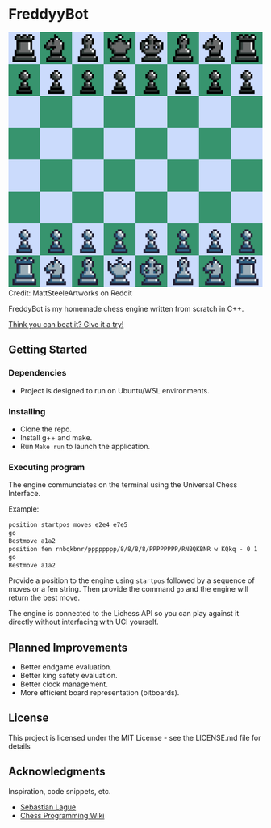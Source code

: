 # FreddyyBot
![Alt text](assets/16-bit-and-32-bit-chess-piece-sets-inspired-by-8-bit-piece-v0-fmf0qlihhzna1.png)
Credit: MattSteeleArtworks on Reddit

FreddyBot is my homemade chess engine written from scratch in C++.

[Think you can beat it? Give it a try!]()

## Getting Started

### Dependencies

* Project is designed to run on Ubuntu/WSL environments.

### Installing

* Clone the repo.
* Install g++ and make.
* Run ```Make run``` to launch the application.

### Executing program

The engine communciates on the terminal using the Universal Chess Interface.

Example:

```
position startpos moves e2e4 e7e5
go
Bestmove a1a2
position fen rnbqkbnr/pppppppp/8/8/8/8/PPPPPPPP/RNBQKBNR w KQkq - 0 1
go
Bestmove a1a2
```
Provide a position to the engine using ```startpos``` followed by a sequence of moves or a fen string. Then provide the command ```go``` and the engine will return the best move.

The engine is connected to the Lichess API so you can play against it directly without interfacing with UCI yourself.

## Planned Improvements

* Better endgame evaluation.
* Better king safety evaluation.
* Better clock management.
* More efficient board representation (bitboards).

## License

This project is licensed under the MIT License - see the LICENSE.md file for details

## Acknowledgments

Inspiration, code snippets, etc.
* [Sebastian Lague](https://www.youtube.com/watch?v=U4ogK0MIzqk&ab_channel=SebastianLague)
* [Chess Programming Wiki](https://www.chessprogramming.org/Main_Page)

